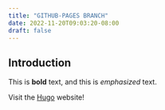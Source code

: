 ```yaml
---
title: "GITHUB-PAGES BRANCH"
date: 2022-11-20T09:03:20-08:00
draft: false
---
```

## Introduction

This is **bold** text, and this is *emphasized* text.

Visit the [Hugo](https://gohugo.io) website!